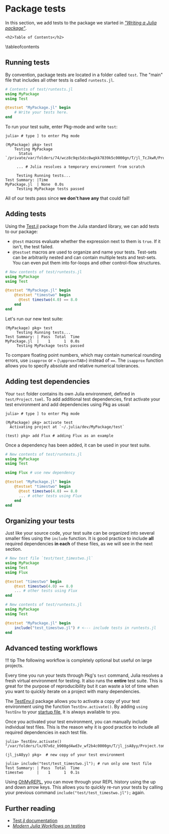 
# Package tests

In this section, we add tests to the package we started in [*"Writing a Julia package"*](/write).

~~~
<h2>Table of Contents</h2>
~~~
\tableofcontents



## Running tests
By convention, package tests are located in a folder called `test`.
The "main" file that includes all other tests is called `runtests.jl`.

```julia
# Contents of test/runtests.jl
using MyPackage
using Test

@testset "MyPackage.jl" begin
    # Write your tests here.
end
```

To run your test suite, enter Pkg-mode and write `test`: 

```julia-repl
julia> # type ] to enter Pkg mode

(MyPackage) pkg> test
    Testing MyPackage
      Status `/private/var/folders/74/wcz8c9qs5dzc8wgkk7839k5c0000gn/T/jl_TcJkwR/Project.toml`

     ... # Julia resolves a temporary environment from scratch
    
     Testing Running tests...
Test Summary: |Time
MyPackage.jl  | None  0.0s
     Testing MyPackage tests passed
```

All of our tests pass since **we don't have any** that could fail!

## Adding tests

Using the [Test.jl](https://docs.julialang.org/en/v1/stdlib/Test/) package from the Julia standard library,
we can add tests to our package:

* `@test` macros evaluate whether the expression next to them is `true`. If it isn't, the test failed.
* `@testset` macros are used to organize and name your tests.
  Test-sets can be arbitrarily nested and can contain multiple tests and test-sets. 
  You can even put them into for-loops and other control-flow structures.

```julia
# New contents of test/runtests.jl
using MyPackage
using Test

@testset "MyPackage.jl" begin
    @testset "timestwo" begin
      @test timestwo(4.0) == 8.0
    end
end
```

Let's run our new test suite:

```julia-repl
(MyPackage) pkg> test
     Testing Running tests...
Test Summary: | Pass  Total  Time
MyPackage.jl  |    1      1  0.0s
     Testing MyPackage tests passed 
```

To compare floating point numbers, which may contain numerical rounding errors, use `isapprox` or `≈` (`\approx<TAB>`) instead of `==`.
The `isapprox` function allows you to specify absolute and relative numerical tolerances.

## Adding test dependencies

Your `test` folder contains its own Julia environment, defined in `test/Project.toml`.
To add additional test dependencies, first activate your test environment and add dependencies using Pkg as usual:

```julia-repl
julia> # type ] to enter Pkg mode

(MyPackage) pkg> activate test
  Activating project at `~/.julia/dev/MyPackage/test`

(test) pkg> add Flux # adding Flux as an example
```

Once a dependency has been added, it can be used in your test suite.

```julia
# New contents of test/runtests.jl
using MyPackage
using Test

using Flux # use new dependency 

@testset "MyPackage.jl" begin
    @testset "timestwo" begin
      @test timestwo(4.0) == 8.0
      ... # other tests using Flux
    end
end
```

## Organizing your tests

Just like your source code, your test suite can be organized into several smaller files using the `include` function.
It is good practice to include **all** required dependencies **in each** of these files, as we will see in the next section.

```julia
# New test file `test/test_timestwo.jl`
using MyPackage
using Test
using Flux

@testset "timestwo" begin
    @test timestwo(4.0) == 8.0
    ... # other tests using Flux
end
```

```julia
# New contents of test/runtests.jl
using MyPackage
using Test

@testset "MyPackage.jl" begin
    include("test_timestwo.jl") # <--- include tests in runtests.jl
end
```

## Advanced testing workflows

!!! tip
    The following workflow is completely optional but useful on large projects.

Every time you run your tests through Pkg's `test` command, Julia resolves a fresh virtual environment for testing. It also runs the **entire** test suite. 
This is great for the purpose of reproducibility but it can waste a lot of time when you want to quickly iterate on a project with many dependencies.

The [TestEnv.jl](https://github.com/JuliaTesting/TestEnv.jl) package allows you to activate a copy of your test environment using the function `TestEnv.activate()`.
By adding `using TestEnv` to your [startup file](/repl), it is always available to you.

Once you activated your test environment, you can manually include individual test files.
This is the reason why it is good practice to include all required dependencies in each test file.

```julia-repl
julia> TestEnv.activate()
"/var/folders/lx/07x6z_b908gd4wd3v_wf2b4c0000gn/T/jl_jsA8yy/Project.toml"

(jl_jsA8yy) pkg>  # new copy of your test environment

julia> include("test/test_timestwo.jl"); # run only one test file
Test Summary: | Pass  Total  Time
timestwo      |    1      1  0.1s
```
Using [OhMyREPL](/repl), you can move through your REPL history using the up and down arrow keys. This allows you to quickly re-run your tests by calling your previous command `include("test/test_timestwo.jl");` again.

## Further reading
- [Test.jl documentation](https://docs.julialang.org/en/v1/stdlib/Test/)
- [*Modern Julia Workflows* on testing](https://modernjuliaworkflows.github.io/sharing/#testing)
